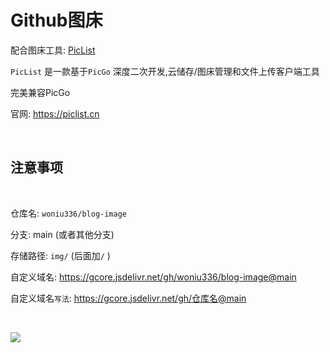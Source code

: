 # Github图床



配合图床工具: [PicList](https://github.com/Kuingsmile/PicList)


`PicList` 是一款基于`PicGo` 深度二次开发,云储存/图床管理和文件上传客户端工具


完美兼容PicGo


官网: https://piclist.cn

<br>

## 注意事项


<br>

仓库名: `woniu336/blog-image`

分支: main  (或者其他分支)

存储路径: `img/`    (后面加`/` )

自定义域名: https://gcore.jsdelivr.net/gh/woniu336/blog-image@main

自定义域名`写法`: https://gcore.jsdelivr.net/gh/仓库名@main

<br>

![](https://gcore.jsdelivr.net/gh/woniu336/blog-image@main/img/Snipaste_2023-06-26_00-20-02.webp)



